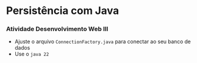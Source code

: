 # Persistência com Java

### Atividade Desenvolvimento Web III

* Ajuste o arquivo `ConnectionFactory.java` para conectar ao seu banco de dados
* Use o `java 22`
